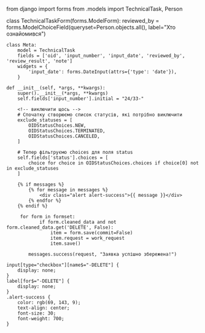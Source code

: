 
<!-- alert - "Дані збережено" для id="my-form" -->
<!-- for js form -->
<script>
    document.getElementById("my-form").addEventListener("submit", function(e) {
        e.preventDefault();  // зупиняє стандартне відправлення
        const formData = new FormData(this);

        fetch(this.action, {
            method: "POST",
            body: formData,
            headers: {
                'X-CSRFToken': getCookie('csrftoken') // якщо треба
            }
        })
        .then(response => {
            if (response.ok) {
                alert("✅ Дані збережено!");
                location.reload();  // або redirect, якщо треба
            } else {
                alert("⚠️ Помилка при збереженні.");
            }
        });
    });

    // Функція для отримання CSRF-токена
    function getCookie(name) {
        let cookieValue = null;
        if (document.cookie && document.cookie !== '') {
            const cookies = document.cookie.split(';');
            for (let cookie of cookies) {
                cookie = cookie.trim();
                if (cookie.startsWith(name + '=')) {
                    cookieValue = decodeURIComponent(cookie.substring(name.length + 1));
                    break;
                }
            }
        }
        return cookieValue;
    }
</script>





<!-- views  -->

from django import forms
from .models import TechnicalTask, Person

class TechnicalTaskForm(forms.ModelForm):
    reviewed_by = forms.ModelChoiceField(queryset=Person.objects.all(), label="Хто ознайомився")

    class Meta:
        model = TechnicalTask
        fields = ['oid', 'input_number', 'input_date', 'reviewed_by', 'review_result', 'note']
        widgets = {
            'input_date': forms.DateInput(attrs={'type': 'date'}),
        }

    def __init__(self, *args, **kwargs):
        super().__init__(*args, **kwargs)
        self.fields['input_number'].initial = "24/33-"

        <!-- виключити щось -->
        # Спочатку створюємо список статусів, які потрібно виключити
        exclude_statuses = [
            OIDStatusChoices.NEW,
            OIDStatusChoices.TERMINATED,
            OIDStatusChoices.CANCELED,
        ]
        
        # Тепер фільтруємо choices для поля status
        self.fields['status'].choices = [
            choice for choice in OIDStatusChoices.choices if choice[0] not in exclude_statuses
        ]






<!--  add message succsess -->
<!-- to html -->

        {% if messages %}
            {% for message in messages %}
                <div class="alert alert-success">{{ message }}</div>
            {% endfor %}
        {% endif %}

<!-- to form -->


         for form in formset:
                if form.cleaned_data and not form.cleaned_data.get('DELETE', False):
                    item = form.save(commit=False)
                    item.request = work_request
                    item.save() 
            
            messages.success(request, "Заявка успішно збережена!")




<!-- select2 -->
<script>
    $(document).ready(function() {
        $('select').select2();
    });
</script> 
<script>
    // script for select2 with search
    $(document).ready(function() {
    $('select').select2();
        $('#id_units').on('change', function() {
            const unitIds = $(this).val();
            if (!unitIds.length) return;

            $.ajax({
                url: "{% url 'ajax_load_oids_for_units' %}",
                data: {
                    'units[]': unitIds
                },
                success: function(data) {
                    const $oidSelect = $('#id_oids');
                    $oidSelect.empty();
                    data.forEach(function(oid) {
                        $oidSelect.append($('<option>', {
                            value: oid.id,
                            text: oid.name
                        }));
                    });
                    $oidSelect.trigger('change');
                }
            });
        });
    });
</script>


<!-- autocomplete off -->
<script>
    document.addEventListener("DOMContentLoaded", function () {
        document.querySelectorAll("form").forEach(form => {
            form.setAttribute("autocomplete", "off");
        });
    });
</script>


    input[type="checkbox"][name$="-DELETE"] {
        display: none;
    }
    label[for$="-DELETE"] {
        display: none;
    }   
    .alert-success {
        color: rgb(69, 143, 9);
        text-align: center;
        font-size: 30;
        font-weight: 700;
    }   